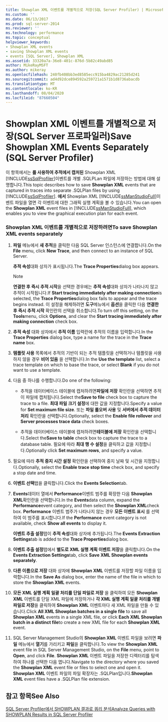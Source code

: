 ```yaml
---
title: Showplan XML 이벤트를 개별적으로 저장(SQL Server Profiler) | Microsoft 문서
ms.custom: ''
ms.date: 06/13/2017
ms.prod: sql-server-2014
ms.reviewer: ''
ms.technology: performance
ms.topic: conceptual
helpviewer_keywords:
- Showplan XML events
- saving Showplan XML events
- events [SQL Server], Showplan XML
ms.assetid: 33320a7a-36e8-401c-876d-5b82c49abd85
author: MikeRayMSFT
ms.author: mikeray
ms.openlocfilehash: 240fb408bb3ed8585ecc915ba4829ac21285d241
ms.sourcegitcommit: ad4d92dce894592a259721a1571b1d8736abacdb
ms.translationtype: MT
ms.contentlocale: ko-KR
ms.lasthandoff: 08/04/2020
ms.locfileid: "87660504"
---
```

# <a name="save-showplan-xml-events-separately-sql-server-profiler"></a><span data-ttu-id="fc84f-102">Showplan XML 이벤트를 개별적으로 저장(SQL Server 프로파일러)</span><span class="sxs-lookup"><span data-stu-id="fc84f-102">Save Showplan XML Events Separately (SQL Server Profiler)</span></span>
  <span data-ttu-id="fc84f-103">이 항목에서는 **를 사용하여 추적에서 캡처된** Showplan XML [!INCLUDE[ssSqlProfiler](../../includes/sssqlprofiler-md.md)]이벤트를 개별 .SQLPLan 파일에 저장하는 방법에 대해 설명합니다.</span><span class="sxs-lookup"><span data-stu-id="fc84f-103">This topic describes how to save **Showplan XML** events that are captured in traces into separate .SQLPlan files by using [!INCLUDE[ssSqlProfiler](../../includes/sssqlprofiler-md.md)].</span></span> <span data-ttu-id="fc84f-104">**에서** Showplan XML [!INCLUDE[ssManStudioFull](../../includes/ssmanstudiofull-md.md)]이벤트 파일을 열면 각 이벤트에 대한 그래픽 실행 계획을 볼 수 있습니다.</span><span class="sxs-lookup"><span data-stu-id="fc84f-104">You can open the **Showplan XML** event files in [!INCLUDE[ssManStudioFull](../../includes/ssmanstudiofull-md.md)], which enables you to view the graphical execution plan for each event.</span></span>  
  
### <a name="to-save-showplan-xml-events-separately"></a><span data-ttu-id="fc84f-105">Showplan XML 이벤트를 개별적으로 저장하려면</span><span class="sxs-lookup"><span data-stu-id="fc84f-105">To save Showplan XML events separately</span></span>  
  
1.  <span data-ttu-id="fc84f-106">**파일** 메뉴에서 **새 추적**을 클릭한 다음 SQL Server 인스턴스에 연결합니다.</span><span class="sxs-lookup"><span data-stu-id="fc84f-106">On the **File** menu, click **New Trace**, and then connect to an instance of SQL Server.</span></span>  
  
     <span data-ttu-id="fc84f-107">**추적 속성**대화 상자가 표시됩니다.</span><span class="sxs-lookup"><span data-stu-id="fc84f-107">The **Trace Properties**dialog box appears.</span></span>  
  
    > [!NOTE]  
    >  <span data-ttu-id="fc84f-108">**연결한 후 즉시 추적 시작**을 선택한 경우에는 **추적 속성**대화 상자가 나타나지 않고 추적이 시작됩니다.</span><span class="sxs-lookup"><span data-stu-id="fc84f-108">If **Start tracing immediately after making connection**is selected, the **Trace Properties**dialog box fails to appear and the trace begins instead.</span></span> <span data-ttu-id="fc84f-109">이 설정을 해제하려면 **도구**메뉴에서 **옵션**을 클릭한 다음 **연결한 후 즉시 추적 시작** 확인란의 선택을 취소합니다.</span><span class="sxs-lookup"><span data-stu-id="fc84f-109">To turn off this setting, on the **Tools**menu, click **Options**, and clear the **Start tracing immediately after making connection** check box.</span></span>  
  
2.  <span data-ttu-id="fc84f-110">**추적 속성** 대화 상자에서 **추적 이름** 입력란에 추적의 이름을 입력합니다.</span><span class="sxs-lookup"><span data-stu-id="fc84f-110">In the **Trace Properties** dialog box, type a name for the trace in the **Trace name** box.</span></span>  
  
3.  <span data-ttu-id="fc84f-111">**템플릿 사용** 목록에서 추적의 기반이 되는 추적 템플릿을 선택하거나 템플릿을 사용하지 않을 경우 **비어 있음** 을 선택합니다.</span><span class="sxs-lookup"><span data-stu-id="fc84f-111">In the **Use the template** list, select a trace template on which to base the trace, or select **Blank** if you do not want to use a template.</span></span>  
  
4.  <span data-ttu-id="fc84f-112">다음 중 하나를 수행합니다.</span><span class="sxs-lookup"><span data-stu-id="fc84f-112">Do one of the following:</span></span>  
  
    -   <span data-ttu-id="fc84f-113">추적을 데이터베이스 테이블에 캡처하려면**파일에 저장** 확인란을 선택하면 추적이 파일에 캡처됩니다.</span><span class="sxs-lookup"><span data-stu-id="fc84f-113">Select the**Save to file** check box to capture the trace to a file.</span></span> <span data-ttu-id="fc84f-114">**최대 파일 크기 설정**에 대한 값을 지정합니다.</span><span class="sxs-lookup"><span data-stu-id="fc84f-114">Specify a value for **Set maximum file size**.</span></span> <span data-ttu-id="fc84f-115">또는 **파일 롤오버 사용** 및 **서버에서 추적 데이터 처리** 확인란을 선택합니다.</span><span class="sxs-lookup"><span data-stu-id="fc84f-115">Optionally, select the **Enable file rollover** and **Server processes trace data** check boxes.</span></span>  
  
    -   <span data-ttu-id="fc84f-116">추적을 데이터베이스 테이블에 캡처하려면**테이블에 저장** 확인란을 선택합니다.</span><span class="sxs-lookup"><span data-stu-id="fc84f-116">Select the**Save to table** check box to capture the trace to a database table.</span></span> <span data-ttu-id="fc84f-117">필요에 따라 **최대 행 수 설정**을 클릭하고 값을 지정합니다.</span><span class="sxs-lookup"><span data-stu-id="fc84f-117">Optionally click **Set maximum rows**, and specify a value.</span></span>  
  
5.  <span data-ttu-id="fc84f-118">필요에 따라 **추적 중지 시간 설정** 확인란을 선택하여 중지 날짜 및 시간을 지정합니다.</span><span class="sxs-lookup"><span data-stu-id="fc84f-118">Optionally, select the **Enable trace stop time** check box, and specify a stop date and time.</span></span>  
  
6.  <span data-ttu-id="fc84f-119">**이벤트 선택**탭을 클릭합니다.</span><span class="sxs-lookup"><span data-stu-id="fc84f-119">Click the **Events Selection**tab.</span></span>  
  
7.  <span data-ttu-id="fc84f-120">**Events**데이터 열에서 **Performance**이벤트 범주를 확장한 다음 **Showplan XML**확인란을 선택합니다.</span><span class="sxs-lookup"><span data-stu-id="fc84f-120">In the **Events**data column, expand the **Performance**event category, and then select the **Showplan XML**check box.</span></span> <span data-ttu-id="fc84f-121">**Performance** 이벤트 범주가 나타나지 않는 경우 **모든 이벤트 표시** 를 선택하여 이 범주를 표시합니다.</span><span class="sxs-lookup"><span data-stu-id="fc84f-121">If the **Performance** event category is not available, check **Show all events** to display it.</span></span>  
  
     <span data-ttu-id="fc84f-122">**이벤트 추출 설정**탭이 **추적 속성**대화 상자에 추가됩니다.</span><span class="sxs-lookup"><span data-stu-id="fc84f-122">The **Events Extraction Settings**tab is added to the **Trace Properties**dialog box.</span></span>  
  
8.  <span data-ttu-id="fc84f-123">**이벤트 추출 설정**탭에서 **별도로 XML 실행 계획 이벤트 저장**을 클릭합니다.</span><span class="sxs-lookup"><span data-stu-id="fc84f-123">On the **Events Extraction Settings**tab, click **Save XML Showplan events separately**.</span></span>  
  
9. <span data-ttu-id="fc84f-124">**다른 이름으로 저장** 대화 상자에 **Showplan XML** 이벤트를 저장할 파일 이름을 입력합니다.</span><span class="sxs-lookup"><span data-stu-id="fc84f-124">In the **Save As** dialog box, enter the name of the file in which to store the **Showplan XML** events.</span></span>  
  
10. <span data-ttu-id="fc84f-125">**모든 XML 실행 계획 일괄 처리를 단일 파일로 저장** 을 클릭하여 모든 **Showplan XML** 이벤트를 단일 XML 파일에 저장하거나 **각 XML 실행 계획 일괄 처리를 개별 파일로 저장**을 클릭하여 **Showplan XML** 이벤트마다 새 XML 파일을 만들 수 있습니다.</span><span class="sxs-lookup"><span data-stu-id="fc84f-125">Click **All XML Showplan batches in a single file** to save all **Showplan XML** events in a single XML file, or click **Each XML Showplan batch in a distinct file**to create a new XML file for each **Showplan XML** event.</span></span>  
  
11. <span data-ttu-id="fc84f-126">SQL Server Management Studio의 **Showplan XML** 이벤트 파일을 보려면 **파일** 메뉴에서 **열기**를 가리키고 **파일**을 클릭합니다.</span><span class="sxs-lookup"><span data-stu-id="fc84f-126">To view the **Showplan XML** event file in SQL Server Management Studio, on the **File** menu, point to **Open**, and click **File**.</span></span> <span data-ttu-id="fc84f-127">**Showplan XML** 이벤트 파일을 저장한 디렉터리를 탐색하여 하나를 선택한 다음 엽니다.</span><span class="sxs-lookup"><span data-stu-id="fc84f-127">Navigate to the directory where you saved the **Showplan XML** event file or files to select one and open it.</span></span> <span data-ttu-id="fc84f-128">**Showplan XML** 이벤트 파일의 파일 확장자는 .SQLPlan입니다.</span><span class="sxs-lookup"><span data-stu-id="fc84f-128">**Showplan XML** event files have a .SQLPlan file extension.</span></span>  
  
## <a name="see-also"></a><span data-ttu-id="fc84f-129">참고 항목</span><span class="sxs-lookup"><span data-stu-id="fc84f-129">See Also</span></span>  
 [<span data-ttu-id="fc84f-130">SQL Server Profiler에서 SHOWPLAN 결과로 쿼리 분석</span><span class="sxs-lookup"><span data-stu-id="fc84f-130">Analyze Queries with SHOWPLAN Results in SQL Server Profiler</span></span>](../../tools/sql-server-profiler/analyze-queries-with-showplan-results-in-sql-server-profiler.md)  
  
  
